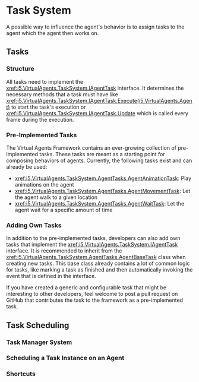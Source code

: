 # Task System

A possible way to influence the agent's behavior is to assign tasks to the agent which the agent then works on.

## Tasks

### Structure

All tasks need to implement the <xref:i5.VirtualAgents.TaskSystem.IAgentTask> interface. It determines the necessary methods that a task must have like <xref:i5.VirtualAgents.TaskSystem.IAgentTask.Execute(i5.VirtualAgents.Agent)> to start the task's execution or <xref:i5.VirtualAgents.TaskSystem.IAgentTask.Update> which is called every frame during the execution.

### Pre-Implemented Tasks

The Virtual Agents Framework contains an ever-growing collection of pre-implemented tasks. These tasks are meant as a starting point for composing behaviors of agents. Currently, the following tasks exist and can already be used:
-	<xref:i5.VirtualAgents.TaskSystem.AgentTasks.AgentAnimationTask>: Play animations on the agent
-	<xref:i5.VirtualAgents.TaskSystem.AgentTasks.AgentMovementTask>: Let the agent walk to a given location
-	<xref:i5.VirtualAgents.TaskSystem.AgentTasks.AgentWaitTask>: Let the agent wait for a specific amount of time

### Adding Own Tasks

In addition to the pre-implemented tasks, developers can also add own tasks that implement the <xref:i5.VirtualAgents.TaskSystem.IAgentTask> interface. It is recommended to inherit from the <xref:i5.VirtualAgents.TaskSystem.AgentTasks.AgentBaseTask> class when creating new tasks. This base class already contains a lot of common logic for tasks, like marking a task as finished and then automatically invoking the event that is defined in the interface. 

If you have created a generic and configurable task that might be interesting to other developers, feel welcome to post a pull request on GitHub that contributes the task to the framework as a pre-implemented task.

## Task Scheduling

### Task Manager System

### Scheduling a Task Instance on an Agent

### Shortcuts
